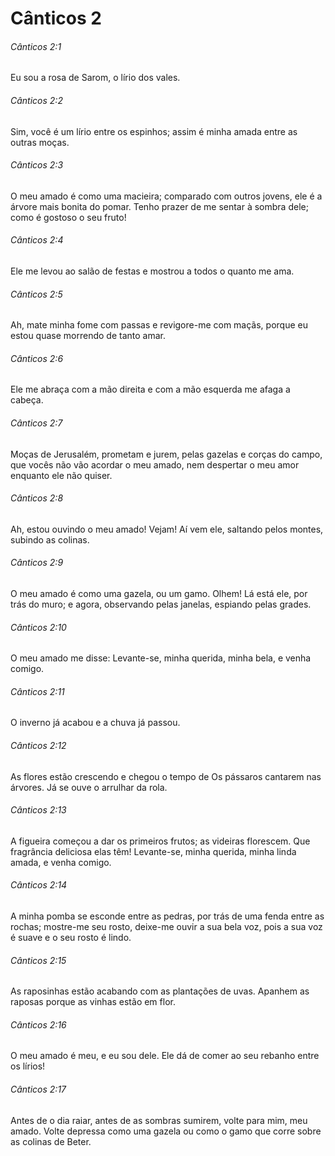 # Cânticos 2

###### Cânticos 2:1

Eu sou a rosa de Sarom, o lírio dos vales.

###### Cânticos 2:2

Sim, você é um lírio entre os espinhos; assim é minha amada entre as outras moças.

###### Cânticos 2:3

O meu amado é como uma macieira; comparado com outros jovens, ele é a árvore mais bonita do pomar. Tenho prazer de me sentar à sombra dele; como é gostoso o seu fruto!

###### Cânticos 2:4

Ele me levou ao salão de festas e mostrou a todos o quanto me ama.

###### Cânticos 2:5

Ah, mate minha fome com passas e revigore-me com maçãs, porque eu estou quase morrendo de tanto amar.

###### Cânticos 2:6

Ele me abraça com a mão direita e com a mão esquerda me afaga a cabeça.

###### Cânticos 2:7

Moças de Jerusalém, prometam e jurem, pelas gazelas e corças do campo, que vocês não vão acordar o meu amado, nem despertar o meu amor enquanto ele não quiser.

###### Cânticos 2:8

Ah, estou ouvindo o meu amado! Vejam! Aí vem ele, saltando pelos montes, subindo as colinas.

###### Cânticos 2:9

O meu amado é como uma gazela, ou um gamo. Olhem! Lá está ele, por trás do muro; e agora, observando pelas janelas, espiando pelas grades.

###### Cânticos 2:10

O meu amado me disse: Levante-se, minha querida, minha bela, e venha comigo.

###### Cânticos 2:11

O inverno já acabou e a chuva já passou.

###### Cânticos 2:12

As flores estão crescendo e chegou o tempo de Os pássaros cantarem nas árvores. Já se ouve o arrulhar da rola.

###### Cânticos 2:13

A figueira começou a dar os primeiros frutos; as videiras florescem. Que fragrância deliciosa elas têm! Levante-se, minha querida, minha linda amada, e venha comigo.

###### Cânticos 2:14

A minha pomba se esconde entre as pedras, por trás de uma fenda entre as rochas; mostre-me seu rosto, deixe-me ouvir a sua bela voz, pois a sua voz é suave e o seu rosto é lindo.

###### Cânticos 2:15

As raposinhas estão acabando com as plantações de uvas. Apanhem as raposas porque as vinhas estão em flor.

###### Cânticos 2:16

O meu amado é meu, e eu sou dele. Ele dá de comer ao seu rebanho entre os lírios!

###### Cânticos 2:17

Antes de o dia raiar, antes de as sombras sumirem, volte para mim, meu amado. Volte depressa como uma gazela ou como o gamo que corre sobre as colinas de Beter.


